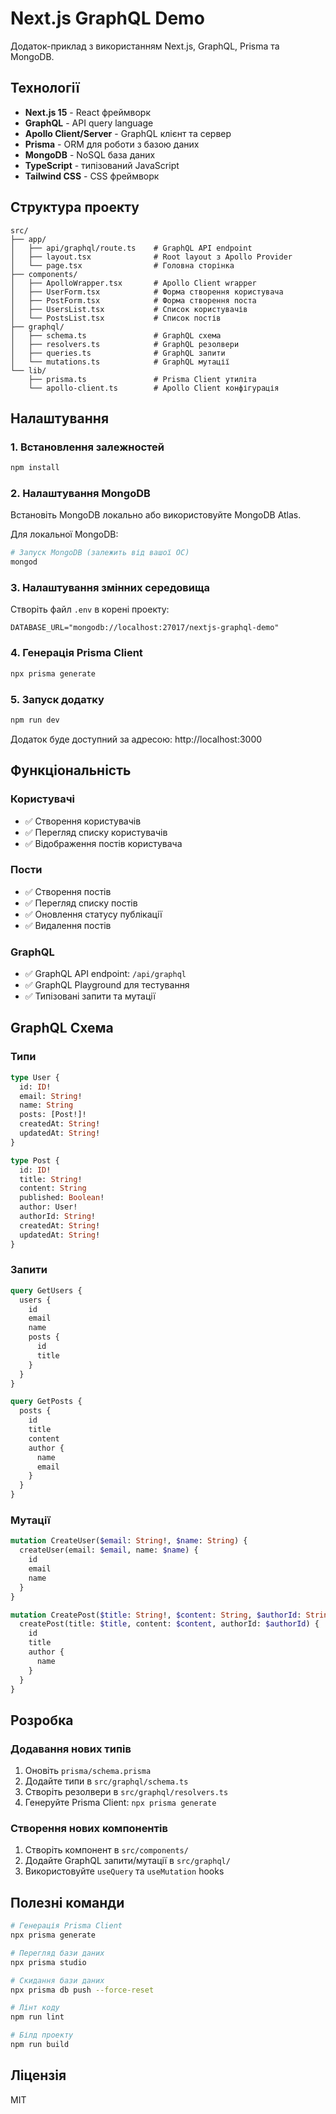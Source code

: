 # Next.js GraphQL Demo

Додаток-приклад з використанням Next.js, GraphQL, Prisma та MongoDB.

## Технології

- **Next.js 15** - React фреймворк
- **GraphQL** - API query language
- **Apollo Client/Server** - GraphQL клієнт та сервер
- **Prisma** - ORM для роботи з базою даних
- **MongoDB** - NoSQL база даних
- **TypeScript** - типізований JavaScript
- **Tailwind CSS** - CSS фреймворк

## Структура проекту

```
src/
├── app/
│   ├── api/graphql/route.ts    # GraphQL API endpoint
│   ├── layout.tsx              # Root layout з Apollo Provider
│   └── page.tsx                # Головна сторінка
├── components/
│   ├── ApolloWrapper.tsx       # Apollo Client wrapper
│   ├── UserForm.tsx            # Форма створення користувача
│   ├── PostForm.tsx            # Форма створення поста
│   ├── UsersList.tsx           # Список користувачів
│   └── PostsList.tsx           # Список постів
├── graphql/
│   ├── schema.ts               # GraphQL схема
│   ├── resolvers.ts            # GraphQL резолвери
│   ├── queries.ts              # GraphQL запити
│   └── mutations.ts            # GraphQL мутації
└── lib/
    ├── prisma.ts               # Prisma Client утиліта
    └── apollo-client.ts        # Apollo Client конфігурація
```

## Налаштування

### 1. Встановлення залежностей

```bash
npm install
```

### 2. Налаштування MongoDB

Встановіть MongoDB локально або використовуйте MongoDB Atlas.

Для локальної MongoDB:

```bash
# Запуск MongoDB (залежить від вашої ОС)
mongod
```

### 3. Налаштування змінних середовища

Створіть файл `.env` в корені проекту:

```env
DATABASE_URL="mongodb://localhost:27017/nextjs-graphql-demo"
```

### 4. Генерація Prisma Client

```bash
npx prisma generate
```

### 5. Запуск додатку

```bash
npm run dev
```

Додаток буде доступний за адресою: http://localhost:3000

## Функціональність

### Користувачі

- ✅ Створення користувачів
- ✅ Перегляд списку користувачів
- ✅ Відображення постів користувача

### Пости

- ✅ Створення постів
- ✅ Перегляд списку постів
- ✅ Оновлення статусу публікації
- ✅ Видалення постів

### GraphQL

- ✅ GraphQL API endpoint: `/api/graphql`
- ✅ GraphQL Playground для тестування
- ✅ Типізовані запити та мутації

## GraphQL Схема

### Типи

```graphql
type User {
  id: ID!
  email: String!
  name: String
  posts: [Post!]!
  createdAt: String!
  updatedAt: String!
}

type Post {
  id: ID!
  title: String!
  content: String
  published: Boolean!
  author: User!
  authorId: String!
  createdAt: String!
  updatedAt: String!
}
```

### Запити

```graphql
query GetUsers {
  users {
    id
    email
    name
    posts {
      id
      title
    }
  }
}

query GetPosts {
  posts {
    id
    title
    content
    author {
      name
      email
    }
  }
}
```

### Мутації

```graphql
mutation CreateUser($email: String!, $name: String) {
  createUser(email: $email, name: $name) {
    id
    email
    name
  }
}

mutation CreatePost($title: String!, $content: String, $authorId: String!) {
  createPost(title: $title, content: $content, authorId: $authorId) {
    id
    title
    author {
      name
    }
  }
}
```

## Розробка

### Додавання нових типів

1. Оновіть `prisma/schema.prisma`
2. Додайте типи в `src/graphql/schema.ts`
3. Створіть резолвери в `src/graphql/resolvers.ts`
4. Генеруйте Prisma Client: `npx prisma generate`

### Створення нових компонентів

1. Створіть компонент в `src/components/`
2. Додайте GraphQL запити/мутації в `src/graphql/`
3. Використовуйте `useQuery` та `useMutation` hooks

## Полезні команди

```bash
# Генерація Prisma Client
npx prisma generate

# Перегляд бази даних
npx prisma studio

# Скидання бази даних
npx prisma db push --force-reset

# Лінт коду
npm run lint

# Білд проекту
npm run build
```

## Ліцензія

MIT
